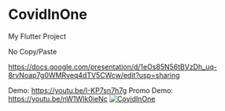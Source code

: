 # CovidInOne

My Flutter Project

No Copy/Paste

https://docs.google.com/presentation/d/1eOs85N56tBVzDh_uq-8rvNoap7g0WMRveq4dTV5CWcw/edit?usp=sharing

Demo: https://youtu.be/I-KP7sn7h7g
Promo Demo: https://youtu.be/nW1WIk0ieNc
<a href="https://imgflip.com/gif/5qrxy3"><img src="https://imgflip.com/gif/5qrxy3" title="CovidInOne"/></a>
